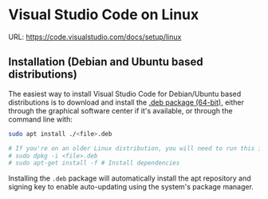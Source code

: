 # Visual Studio Code on Linux

URL: https://code.visualstudio.com/docs/setup/linux

## Installation (Debian and Ubuntu based distributions)

The easiest way to install Visual Studio Code for Debian/Ubuntu based distributions is to download and install the [.deb package (64-bit)](https://go.microsoft.com/fwlink/?LinkID=760868), either through the graphical software center if it's available, or through the command line with:

```bash
sudo apt install ./<file>.deb

# If you're on an older Linux distribution, you will need to run this instead:
# sudo dpkg -i <file>.deb
# sudo apt-get install -f # Install dependencies
```

Installing the `.deb` package will automatically install the apt repository and signing key to enable auto-updating using the system's package manager. 

